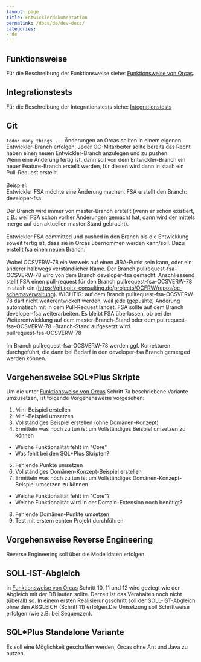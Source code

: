 ```yaml
---
layout: page
title: Entwicklerdokumentation
permalink: /docs/de/dev-docs/
categories: 
- de
---
```


## Funktionsweise

Für die Beschreibung der Funktionsweise siehe: [Funktionsweise von Orcas]({{site.baseurl}}/docs/de/how-it-works/).

## Integrationstests

Für die Beschreibung der Integrationstests siehe: [Integrationstests]({{site.baseurl}}/docs/de/integration-tests/)

## Git

`todo: many things ...`
Änderungen an Orcas sollten in einem eigenen Entwickler-Branch erfolgen. Jeder OC-Mitarbeiter sollte bereits das Recht haben einen neuen Entwickler-Branch anzulegen und zu pushen.
<br/>Wenn eine Änderung fertig ist, dann soll von dem Entwickler-Branch ein neuer Feature-Branch erstellt werden, für diesen wird dann in stash ein Pull-Request erstellt.
<br/><br/>Beispiel:
<br/>Entwickler FSA möchte eine Änderung machen. FSA erstellt den Branch:
<br/>developer-fsa
<br/><br/>Der Branch wird immer von master-Branch erstellt (wenn er schon existiert, z.B.: weil FSA schon vorher Änderungen gemacht hat, dann wird der mittels merge auf den aktuellen master Stand gebracht).
<br/><br/>Entwickler FSA committed und pushed in den Branch bis die Entwicklung soweit fertig ist, dass sie in Orcas übernommen werden kann/soll. Dazu erstellt fsa einen neuen Branch:
<br/><br/>Wobei OCSVERW-78 ein Verweis auf einen JIRA-Punkt sein kann, oder ein anderer halbwegs verständlicher Name. Der Branch pullrequest-fsa-OCSVERW-78 wird von dem Branch developer-fsa gemacht. Anschliessend stellt FSA einen pull-request für den Branch pullrequest-fsa-OCSVERW-78 in stash ein (https://git.opitz-consulting.de/projects/OCFRW/repos/oc-schemaverwaltung). WICHTIG: auf dem Branch pullrequest-fsa-OCSVERW-78 darf nicht weiterentwickelt werden, weil jede (gepushte) Änderung automatisch mit in dem Pull-Request landet. FSA sollte auf dem Branch developer-fsa weiterarbeiten. Es bleibt FSA überlassen, ob bei der Weiterentwicklung auf dem master-Branch-Stand oder dem pullrequest-fsa-OCSVERW-78 -Branch-Stand aufgesetzt wird.
<br/>pullrequest-fsa-OCSVERW-78
<br/><br/>Im Branch pullrequest-fsa-OCSVERW-78 werden ggf. Korrekturen durchgeführt, die dann bei Bedarf in den developer-fsa Branch gemerged werden können.

## Vorgehensweise SQL*Plus Skripte

Um die unter [Funktionsweise von Orcas]({{site.baseurl}}/docs/de/how-it-works/) Schritt 7a beschriebene Variante umzusetzen, ist folgende Vorgehensweise vorgesehen:

1. Mini-Beispiel erstellen
2. Mini-Beispiel umsetzen
3. Vollständiges Beispiel erstellen (ohne Domänen-Konzept)
4. Ermitteln was noch zu tun ist um Vollständiges Beispiel umsetzen zu können
  - Welche Funktionalität fehlt im "Core"
  - Was fehlt bei den SQL*Plus Skripten?
5. Fehlende Punkte umsetzen
6. Vollständiges Domänen-Konzept-Beispiel erstellen
7. Ermitteln was noch zu tun ist um Vollständiges Domänen-Konzept-Beispiel umsetzen zu können
  - Welche Funktionalität fehlt im "Core"?
  - Welche Funktionalität wird in der Domain-Extension noch benötigt?
8. Fehlende Domänen-Punkte umsetzen
9. Test mit erstem echten Projekt durchführen

## Vorgehensweise Reverse Engineering

Reverse Engineering soll über die Modelldaten erfolgen.

## SOLL-IST-Abgleich

In [Funktionsweise von Orcas]({{site.baseurl}}/docs/de/how-it-works/) Schritt 10, 11 und 12 wird geziegt wie der Abgleich mit der DB laufen sollte. Derzeit ist das Verahalten noch nicht (überall) so. In einem ersten Realisierungsschritt soll der SOLL-IST-Abgleich ohne den ABGLEICH (Schritt 11) erfolgen.Die Umsetzung soll Schrittweise erfolgen (wie z.B: bei Sequenzen).

## SQL*Plus Standalone Variante

Es soll eine Möglichkeit geschaffen werden, Orcas ohne Ant und Java zu nutzen.
